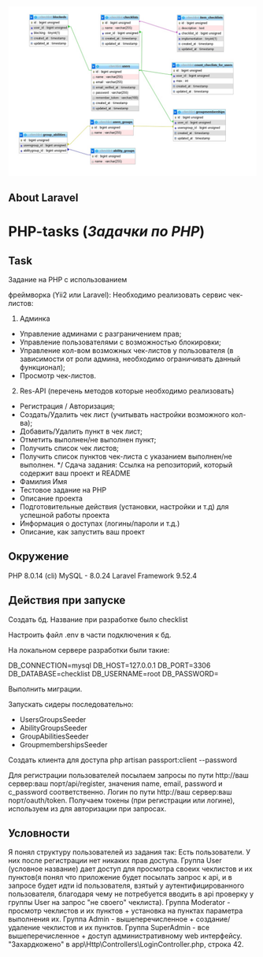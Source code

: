 <p align="cen-er"><a href="https://laravel.com" target="_blank"><img src="dbScheme.jpg"></a></p>


## About Laravel

# PHP-tasks (*Задачки по PHP*)

## Task

Задание на PHP с использованием

фреймворка (Yii2 или Laravel):
Необходимо реализовать сервис чек-листов:

1. Админка
- Управление админами с разграничением прав;
- Управление пользователями с возможностью
блокировки;
- Управление кол-вом возможных чек-листов у
пользователя (в зависимости от роли админа,
необходимо ограничивать данный функционал);
- Просмотр чек-листов.

2. Res-API (перечень методов которые необходимо
реализовать)
- Регистрация / Авторизация;
- Создать/Удалить чек лист (учитывать настройки
возможного кол-ва);
- Добавить/Удалить пункт в чек лист;
- Отметить выполнен/не выполнен пункт;
- Получить список чек листов;
- Получить список пунктов чек-листа с указанием
выполнен/не выполнен.
*/
Сдача задания: Ссылка на репозиторий, который содержит ваш проект
и README
- Фамилия Имя
- Тестовое задание на PHP
- Описание проекта
- Подготовительные действия (установки, настройки
и т.д) для успешной работы проекта
- Информация о доступах (логины/пароли и т.д.)
- Описание, как запустить ваш проект

## Окружение

PHP 8.0.14 (cli)
MySQL - 8.0.24
Laravel Framework 9.52.4

## Действия при запуске

Создать бд. Название при разработке было checklist

Настроить файл .env в части подключения к бд.

На локальном сервере разработки были такие:

DB_CONNECTION=mysql
DB_HOST=127.0.0.1
DB_PORT=3306
DB_DATABASE=checklist 
DB_USERNAME=root
DB_PASSWORD=

Выполнить миграции.

Запускать сидеры последовательно:
- UsersGroupsSeeder
- AbilityGroupsSeeder
- GroupAbilitiesSeeder
- GroupmembershipsSeeder

Создать клиента для доступа
php artisan passport:client --password

Для регистрации пользователей посылаем запросы по пути http://ваш сервер:ваш порт/api/register, значения name, email, password и c_password соответственно.
Логин по пути http://ваш сервер:ваш порт/oauth/token. Получаем токены (при регистрации или логине), используем из для авторизации при запросах.

## Условности

Я понял структуру пользователей из задания так:
Есть пользователи. У них после регистрации нет никаких прав доступа. Группа User (условное название) дает доступ для просмотра своеих чеклистов и их пунктов(я понял что приложение будет посылать запрос к api, и в запросе будет идти id пользователя, взятый у аутентифицированного пользователя, благодаря чему не потребуется вводить в api проверку у группы User на запрос "не своего" чеклиста).
Группа Moderator - просмотр чеклистов и их пунктов + установка на пунктах параметра выполнения их.
Группа Admin - вышеперечисленное + создание/удаление чеклистов и их пунктов.
Группа SuperAdmin - все вышеперечисленное + доступ административному web интерфейсу. "Захардкожено" в app\Http\Controllers\LoginController.php, строка 42.